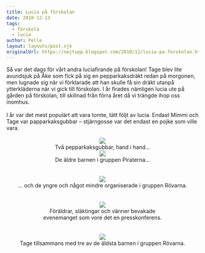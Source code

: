 ```yaml
---
title: Lucia på förskolan
date: 2010-12-13
tags: 
  - förskola
  - lucia	
author: Pelle
layout: layouts/post.njk
originalUrl: https://nejtupp.blogspot.com/2010/12/lucia-pa-forskolan.html
---
```


<div style="text-align: center;"><div style="text-align: left;">Så var det dags för vårt andra luciafirande på förskolan! Tage blev lite avundsjuk på Åke som fick på sig en pepparkaksdräkt redan på morgonen, men lugnade sig när vi förklarade att han skulle få sin dräkt utanpå ytterkläderna när vi gick till förskolan. I år firades nämligen lucia ute på gården på förskolan, till skillnad från förra året då vi trängde ihop oss inomhus.<br><br>I år var det mest populärt att vara tomte, tätt följt av lucia. Endast Mimmi och Tage var papparkaksgubbar – stjärngosse var det endast en pojke som ville vara.<br></div><br><img src="../../../../img/Luciafirande-_MG_6435.jpg"><br>
	<figcaption>Två pepparkaksgubbar, hand i hand...<br></figcaption>
</figure><div style="text-align: center;"><img src="../../../../img/Luciafirande-_MG_6444.jpg"><br>
	<figcaption>De äldre barnen i gruppen Piraterna</span>...<br><br></div><br><div style="text-align: center;"><img src="../../../../img/Luciafirande-_MG_6446.jpg"><br>
	<figcaption>... och de yngre och något mindre organiserade i gruppen Rövarna.</span><br><br><br><img src="../../../../img/Luciafirande-_MG_6437.jpg"><br>
	<figcaption>Föräldrar, släktingar och vänner bevakade<br>evenemanget som vore det en presskonferens.</span></span><br><br><br></div><div style="text-align: center;"><img src="../../../../img/Luciafirande-_MG_6466.jpg"><br>
	<figcaption>Tage tillsammans med tre av de äldsta barnen i gruppen Rövarna.</span></span><br></div>
